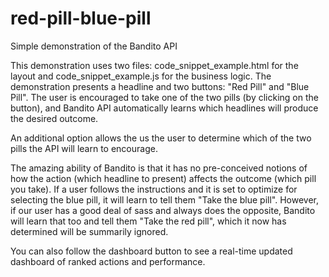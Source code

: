 # red-pill-blue-pill
Simple demonstration of the Bandito API

This demonstration uses two files: code_snippet_example.html for the layout and code_snippet_example.js for the business logic. The demonstration presents a headline and two buttons: "Red Pill" and "Blue Pill". The user is encouraged to take one of the two pills (by clicking on the button), and Bandito API automatically learns which headlines will produce the desired outcome.

An additional option allows the us the user to determine which of the two pills the API will learn to encourage.

The amazing ability of Bandito is that it has no pre-conceived notions of how the action (which headline to present) affects the outcome (which pill you take). If a user follows the instructions and it is set to optimize for selecting the blue pill, it will learn to tell them "Take the blue pill". However, if our user has a good deal of sass and always does the opposite, Bandito will learn that too and tell them "Take the red pill", which it now has determined will be summarily ignored.

You can also follow the dashboard button to see a real-time updated dashboard of ranked actions and performance.
